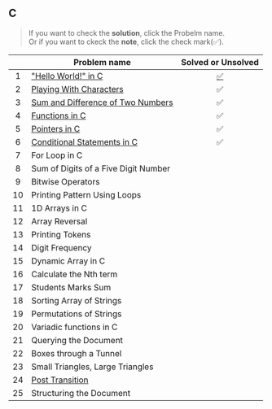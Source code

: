 ## C

> If you want to check the **solution**, click the Probelm name.<br/>Or if you want to ckeck the **note**, click the check mark(✅).

||Problem name|Solved or Unsolved|
|:---:|---|:---:|
|1|["Hello World!" in C](/C/Hello%20World%20in%20C.c)|[✅](/C/Note/Hello%20World%20in%20C.md)|
|2|[Playing With Characters](/C/Playing%20With%20Characters.c)|✅|
|3|[Sum and Difference of Two Numbers](/C/Sum%20and%20Difference%20of%20Two%20Numbers.c)|✅|
|4|[Functions in C](/C/Functions%20in%20C.c)|✅|
|5|[Pointers in C](/C/Pointers%20in%20C.c)|✅|
|6|[Conditional Statements in C](/C/Conditional%20Statements%20in%20C.c)|✅|
|7|For Loop in C||
|8|Sum of Digits of a Five Digit Number||
|9|Bitwise Operators||
|10|Printing Pattern Using Loops||
|11|1D Arrays in C||
|12|Array Reversal||
|13|Printing Tokens||
|14|Digit Frequency||
|15|Dynamic Array in C||
|16|Calculate the Nth term||
|17|Students Marks Sum||
|18|Sorting Array of Strings||
|19|Permutations of Strings||
|20|Variadic functions in C||
|21|Querying the Document||
|22|Boxes through a Tunnel||
|23|Small Triangles, Large Triangles||
|24|[Post Transition](/C/Post%20Transition.c)||
|25|Structuring the Document||